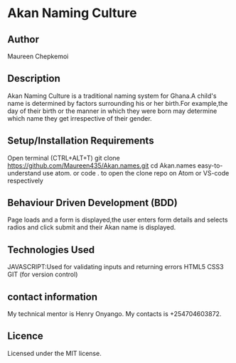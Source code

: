 # Akan Naming Culture
## Author

Maureen Chepkemoi

## Description
Akan Naming Culture is a traditional naming system for Ghana.A child's name is determined by factors surrounding his or her birth.For example,the day of their birth or the manner in which they were born may determine which name they get irrespective of their gender.

## Setup/Installation Requirements
Open terminal (CTRL+ALT+T) git clone https://github.com/Maureen435/Akan.names.git cd Akan.names easy-to-understand use atom. or code . to open the clone repo on Atom or VS-code respectively

## Behaviour Driven Development (BDD)
Page loads and a form is displayed,the user enters form details and selects radios and click submit and their Akan name is displayed.

## Technologies Used
JAVASCRIPT:Used for validating inputs and returning errors
HTML5
CSS3
GIT (for version control)

## contact information

My technical mentor is Henry Onyango.
My contacts is +254704603872.

## Licence
Licensed under the MIT license.